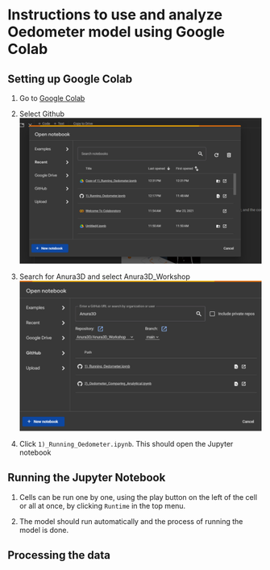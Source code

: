 # Instructions to use and analyze Oedometer model using Google Colab

## Setting up Google Colab

1) Go to [Google Colab](https://colab.research.google.com/)
2) Select Github
![alt text](image.png)

3) Search for Anura3D and select Anura3D_Workshop
![alt text](image-1.png)

4) Click ```1)_Running_Oedometer.ipynb```. This should open the Jupyter notebook

## Running the Jupyter Notebook   
1) Cells can be run one by one, using the play button on the left of the cell or all at once, by clicking ```Runtime``` in the top menu.

2) The model should run automatically and the process of running the model is done.

## Processing the data


